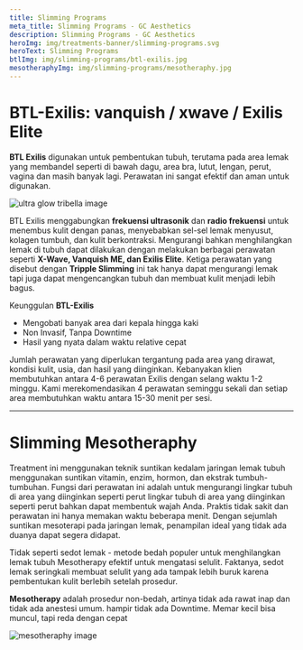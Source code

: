 ```yaml
---
title: Slimming Programs
meta_title: Slimming Programs - GC Aesthetics
description: Slimming Programs - GC Aesthetics
heroImg: img/treatments-banner/slimming-programs.svg
heroText: Slimming Programs
btlImg: img/slimming-programs/btl-exilis.jpg
mesotheraphyImg: img/slimming-programs/mesotheraphy.jpg
---
```


<div class="container">

# BTL-Exilis: vanquish / xwave / Exilis Elite

**BTL Exilis** digunakan untuk pembentukan tubuh, terutama pada area lemak yang membandel seperti di bawah dagu, area bra, lutut, lengan,
perut, vagina dan masih banyak lagi. Perawatan ini sangat efektif dan aman untuk digunakan. 

<div class="row mt-4">
<div class="col-12 col-md-6 col-lg-4">

<img :src="btlImg" class="w-100  shadow-sm object-fit-cover" alt="ultra glow tribella image" />

</div>
<div class="col-12 col-md-6 col-lg-8 mt-4 mt-md-0">

BTL Exilis menggabungkan **frekuensi ultrasonik** dan **radio frekuensi** untuk menembus kulit dengan panas, menyebabkan sel-sel lemak menyusut, kolagen tumbuh, dan kulit
berkontraksi. Mengurangi bahkan menghilangkan lemak di tubuh dapat dilakukan dengan melakukan berbagai perawatan seperti **X-Wave,
Vanquish ME, dan Exilis Elite**. Ketiga perawatan yang disebut dengan **Tripple Slimming** ini tak hanya dapat mengurangi lemak tapi juga
dapat mengencangkan tubuh dan membuat kulit menjadi lebih bagus.

Keunggulan **BTL-Exilis**

- Mengobati banyak area dari kepala hingga kaki
- Non Invasif, Tanpa Downtime
- Hasil yang nyata dalam waktu relative cepat

Jumlah perawatan yang diperlukan tergantung pada area yang dirawat, kondisi kulit, usia, dan hasil yang diinginkan. Kebanyakan klien membutuhkan antara 4-6 perawatan Exilis dengan selang waktu 1-2 minggu. Kami merekomendasikan 4 perawatan seminggu sekali dan setiap area membutuhkan waktu antara 15-30 menit per sesi.

</div>
</div>

---

<div class="row mt-4">
<div class="col-12 col-md-6 col-lg-6 mt-4 mt-md-0">

# Slimming Mesotheraphy

Treatment ini menggunakan teknik suntikan kedalam jaringan lemak tubuh
menggunakan suntikan vitamin, enzim, hormon, dan ekstrak tumbuh-tumbuhan. Fungsi
dari perawatan ini adalah untuk mengurangi lingkar tubuh di area yang diinginkan
seperti perut lingkar tubuh di area yang diinginkan seperti perut bahkan
dapat membentuk wajah Anda. Praktis tidak sakit dan perawatan ini hanya memakan
waktu beberapa menit. Dengan sejumlah suntikan mesoterapi pada jaringan lemak,
penampilan ideal yang tidak ada duanya dapat segera didapat.

Tidak seperti sedot lemak - metode bedah populer untuk menghilangkan lemak tubuh
Mesotherapy efektif untuk mengatasi selulit. Faktanya, sedot lemak seringkali
membuat selulit yang ada tampak lebih buruk karena pembentukan kulit berlebih
setelah prosedur.

**Mesotherapy** adalah prosedur non-bedah, artinya tidak ada rawat inap dan tidak ada
anestesi umum. hampir tidak ada Downtime. Memar kecil bisa muncul, tapi reda
dengan cepat

</div>
<div class="col-12 col-md-6 col-lg-6">

<img :src="mesotheraphyImg" class="custom-img w-100 h-100shadow-sm" style="object-fit:contain;" alt="mesotheraphy image" />

</div>
</div>

</div>
